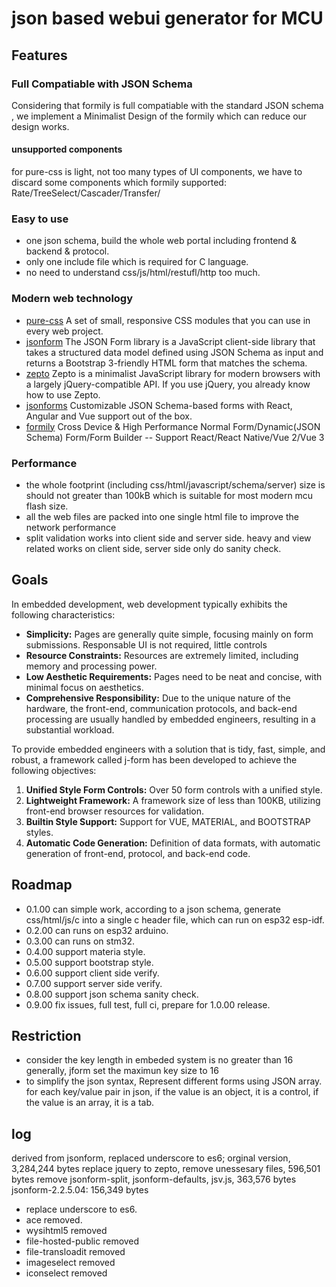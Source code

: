 # json based webui generator for MCU

## Features
### Full Compatiable with JSON Schema
Considering that formily is full compatiable with the standard JSON schema , we implement a Minimalist Design of the formily which can reduce our design works.
#### unsupported components
for pure-css is light, not too many types of UI components, we have to discard some components which formily supported:
Rate/TreeSelect/Cascader/Transfer/
### Easy to use
- one json schema, build the whole web portal including frontend & backend & protocol.
- only one include file which is required for C language.
- no need to understand css/js/html/restufl/http too much.
### Modern web technology
- [pure-css](https://github.com/pure-css/pure/) A set of small, responsive CSS modules that you can use in every web project.
- [jsonform](https://github.com/jsonform/jsonform) The JSON Form library is a JavaScript client-side library that takes a structured data model defined using JSON Schema as input and returns a Bootstrap 3-friendly HTML form that matches the schema.
- [zepto](https://github.com/madrobby/zepto) Zepto is a minimalist JavaScript library for modern browsers with a largely jQuery-compatible API. If you use jQuery, you already know how to use Zepto.
- [jsonforms](https://github.com/eclipse[source/jsonforms) Customizable JSON Schema-based forms with React, Angular and Vue support out of the box.
- [formily](https://github.com/alibaba/formily) Cross Device & High Performance Normal Form/Dynamic(JSON Schema) Form/Form Builder -- Support React/React Native/Vue 2/Vue 3

### Performance
- the whole footprint (including css/html/javascript/schema/server) size is should not greater than 100kB which is suitable for most modern mcu flash size.
- all the web files are packed into one single html file to improve the network performance
- split validation works into client side and server side. heavy and view related works on client side, server side only do sanity check.

## Goals

In embedded development, web development typically exhibits the following characteristics:

- **Simplicity:** Pages are generally quite simple, focusing mainly on form submissions. Responsable UI is not required, little controls 
- **Resource Constraints:** Resources are extremely limited, including memory and processing power.
- **Low Aesthetic Requirements:** Pages need to be neat and concise, with minimal focus on aesthetics.
- **Comprehensive Responsibility:** Due to the unique nature of the hardware, the front-end, communication protocols, and back-end processing are usually handled by embedded engineers, resulting in a substantial workload.

To provide embedded engineers with a solution that is tidy, fast, simple, and robust, a framework called j-form has been developed to achieve the following objectives:

1. **Unified Style Form Controls:** Over 50 form controls with a unified style.
2. **Lightweight Framework:** A framework size of less than 100KB, utilizing front-end browser resources for validation.
3. **Builtin Style Support:** Support for VUE, MATERIAL, and BOOTSTRAP styles.
4. **Automatic Code Generation:** Definition of data formats, with automatic generation of front-end, protocol, and back-end code.

## Roadmap
- 0.1.00 can simple work, according to a json schema, generate css/html/js/c into a single c header file, which can run on esp32 esp-idf.
- 0.2.00 can runs on esp32 arduino.
- 0.3.00 can runs on stm32.
- 0.4.00 support materia style.
- 0.5.00 support bootstrap style.
- 0.6.00 support client side verify.
- 0.7.00 support server side verify.
- 0.8.00 support json schema sanity check.
- 0.9.00 fix issues, full test, full ci, prepare for 1.0.00 release.

## Restriction
- consider the key length in embeded system is no greater than 16 generally, jform set the maximun key size to  16
- to simplify the json syntax,  Represent different forms using JSON array. for each key/value pair in json, if the value is an object, it is a control, if the value is an array, it is a tab.


##  log
derived from jsonform, replaced underscore to es6;
orginal version, 3,284,244 bytes
replace jquery to zepto, remove unessesary files, 596,501 bytes
remove jsonform-split, jsonform-defaults, jsv.js, 363,576 bytes
jsonform-2.2.5.04: 156,349 bytes
- replace underscore to es6. 
- ace removed. 
- wysihtml5 removed
- file-hosted-public removed
- file-transloadit removed
- imageselect removed
- iconselect removed
